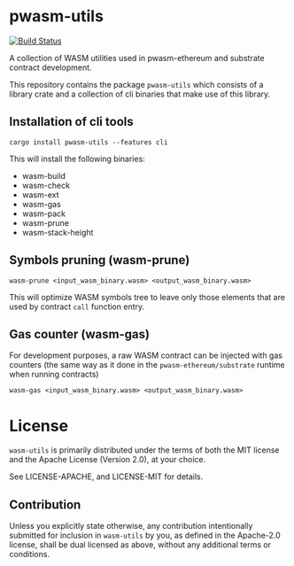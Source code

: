 # pwasm-utils

[![Build Status](https://travis-ci.org/paritytech/wasm-utils.svg?branch=master)](https://travis-ci.org/paritytech/wasm-utils)

A collection of WASM utilities used in pwasm-ethereum and substrate contract development.

This repository contains the package `pwasm-utils` which consists of a library crate
and a collection of cli binaries that make use of this library.

## Installation of cli tools
```
cargo install pwasm-utils --features cli
```

This will install the following binaries:
* wasm-build
* wasm-check
* wasm-ext
* wasm-gas
* wasm-pack
* wasm-prune
* wasm-stack-height

## Symbols pruning (wasm-prune)

```
wasm-prune <input_wasm_binary.wasm> <output_wasm_binary.wasm>
```

This will optimize WASM symbols tree to leave only those elements that are used by contract `call` function entry.

## Gas counter (wasm-gas)

For development purposes, a raw WASM contract can be injected with gas counters (the same way as it done in the `pwasm-ethereum/substrate` runtime when running contracts)

```
wasm-gas <input_wasm_binary.wasm> <output_wasm_binary.wasm>
```

# License

`wasm-utils` is primarily distributed under the terms of both the MIT
license and the Apache License (Version 2.0), at your choice.

See LICENSE-APACHE, and LICENSE-MIT for details.

## Contribution

Unless you explicitly state otherwise, any contribution intentionally submitted
for inclusion in `wasm-utils` by you, as defined in the Apache-2.0 license, shall be
dual licensed as above, without any additional terms or conditions.
